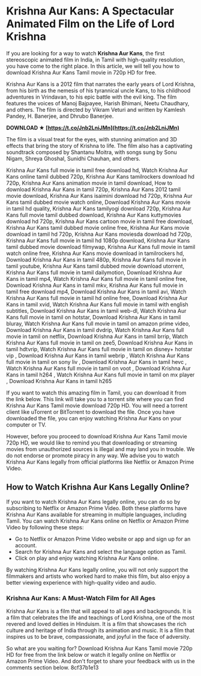 # Krishna Aur Kans: A Spectacular Animated Film on the Life of Lord Krishna
 
If you are looking for a way to watch **Krishna Aur Kans**, the first stereoscopic animated film in India, in Tamil with high-quality resolution, you have come to the right place. In this article, we will tell you how to download Krishna Aur Kans Tamil movie in 720p HD for free.
 
Krishna Aur Kans is a 2012 film that narrates the early years of Lord Krishna, from his birth as the nemesis of his tyrannical uncle Kans, to his childhood adventures in Vrindavan, to his epic battle with the evil king. The film features the voices of Manoj Bajpayee, Harish Bhimani, Neetu Chaudhary, and others. The film is directed by Vikram Veturi and written by Kamlesh Pandey, H. Banerjee, and Dhrubo Banerjee.
 
**DOWNLOAD ★ [https://t.co/Jnb2LniJMn](https://t.co/Jnb2LniJMn)**


 
The film is a visual treat for the eyes, with stunning animation and 3D effects that bring the story of Krishna to life. The film also has a captivating soundtrack composed by Shantanu Moitra, with songs sung by Sonu Nigam, Shreya Ghoshal, Sunidhi Chauhan, and others.
 
Krishna Aur Kans full movie in tamil free download hd,  Watch Krishna Aur Kans online tamil dubbed 720p,  Krishna Aur Kans tamilrockers download hd 720p,  Krishna Aur Kans animation movie in tamil download,  How to download Krishna Aur Kans in tamil 720p,  Krishna Aur Kans 2012 tamil movie download,  Krishna Aur Kans isaimini download hd 720p,  Krishna Aur Kans tamil dubbed movie watch online,  Download Krishna Aur Kans movie in tamil hd quality,  Krishna Aur Kans tamilyogi download 720p,  Krishna Aur Kans full movie tamil dubbed download,  Krishna Aur Kans kuttymovies download hd 720p,  Krishna Aur Kans cartoon movie in tamil free download,  Krishna Aur Kans tamil dubbed movie online free,  Krishna Aur Kans movie download in tamil hd 720p,  Krishna Aur Kans moviesda download hd 720p,  Krishna Aur Kans full movie in tamil hd 1080p download,  Krishna Aur Kans tamil dubbed movie download filmywap,  Krishna Aur Kans full movie in tamil watch online free,  Krishna Aur Kans movie download in tamilrockers hd,  Download Krishna Aur Kans in tamil 480p,  Krishna Aur Kans full movie in tamil youtube,  Krishna Aur Kans tamil dubbed movie download utorrent,  Krishna Aur Kans full movie in tamil dailymotion,  Download Krishna Aur Kans in tamil mp4,  Watch Krishna Aur Kans full movie in tamil online free,  Download Krishna Aur Kans in tamil mkv,  Krishna Aur Kans full movie in tamil free download mp4,  Download Krishna Aur Kans in tamil avi,  Watch Krishna Aur Kans full movie in tamil hd online free,  Download Krishna Aur Kans in tamil xvid,  Watch Krishna Aur Kans full movie in tamil with english subtitles,  Download Krishna Aur Kans in tamil web-dl,  Watch Krishna Aur Kans full movie in tamil on hotstar,  Download Krishna Aur Kans in tamil bluray,  Watch Krishna Aur Kans full movie in tamil on amazon prime video,  Download Krishna Aur Kans in tamil dvdrip,  Watch Krishna Aur Kans full movie in tamil on netflix,  Download Krishna Aur Kans in tamil brrip,  Watch Krishna Aur Kans full movie in tamil on zee5,  Download Krishna Aur Kans in tamil hdtvrip,  Watch Krishna Aur Kans full movie in tamil on disney+ hotstar vip ,  Download Krishna Aur Kans in tamil webrip ,  Watch Krishna Aur Kans full movie in tamil on sony liv ,  Download Krishna Aur Kans in tamil hevc ,  Watch Krishna Aur Kans full movie in tamil on voot ,  Download Krishna Aur Kans in tamil h264 ,  Watch Krishna Aur Kans full movie in tamil on mx player ,  Download Krishna Aur Kans in tamil h265
 
If you want to watch this amazing film in Tamil, you can download it from the link below. This link will take you to a torrent site where you can find Krishna Aur Kans Tamil movie download 720p HD. You will need a torrent client like uTorrent or BitTorrent to download the file. Once you have downloaded the file, you can enjoy watching Krishna Aur Kans on your computer or TV.
 
However, before you proceed to download Krishna Aur Kans Tamil movie 720p HD, we would like to remind you that downloading or streaming movies from unauthorized sources is illegal and may land you in trouble. We do not endorse or promote piracy in any way. We advise you to watch Krishna Aur Kans legally from official platforms like Netflix or Amazon Prime Video.
 
## How to Watch Krishna Aur Kans Legally Online?
 
If you want to watch Krishna Aur Kans legally online, you can do so by subscribing to Netflix or Amazon Prime Video. Both these platforms have Krishna Aur Kans available for streaming in multiple languages, including Tamil. You can watch Krishna Aur Kans online on Netflix or Amazon Prime Video by following these steps:
 
- Go to Netflix or Amazon Prime Video website or app and sign up for an account.
- Search for Krishna Aur Kans and select the language option as Tamil.
- Click on play and enjoy watching Krishna Aur Kans online.

By watching Krishna Aur Kans legally online, you will not only support the filmmakers and artists who worked hard to make this film, but also enjoy a better viewing experience with high-quality video and audio.
 
### Krishna Aur Kans: A Must-Watch Film for All Ages
 
Krishna Aur Kans is a film that will appeal to all ages and backgrounds. It is a film that celebrates the life and teachings of Lord Krishna, one of the most revered and loved deities in Hinduism. It is a film that showcases the rich culture and heritage of India through its animation and music. It is a film that inspires us to be brave, compassionate, and joyful in the face of adversity.
 
So what are you waiting for? Download Krishna Aur Kans Tamil movie 720p HD for free from the link below or watch it legally online on Netflix or Amazon Prime Video. And don't forget to share your feedback with us in the comments section below.
 8cf37b1e13
 
